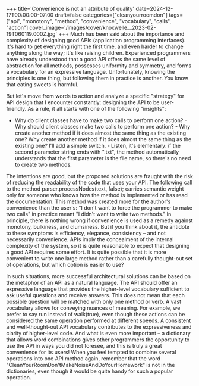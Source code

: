 +++
title='Convenience is not an attribute of quality'
date=2024-12-17T00:00:00-07:00
draft=false
categories=["cleanyourroomdon"]
tags=["api", "monotony", "method", "convenience", "vocabulary", "calls", "action"]
cover_image='/images/cover/knoxwelle__2023-02-19T060119.000Z.jpg'
+++
Much has been said about the importance and complexity of designing good APIs (application programming interfaces). It's hard to get everything right the first time, and even harder to change anything along the way; it's like raising children. Experienced programmers have already understood that a good API offers the same level of abstraction for all methods, possesses uniformity and symmetry, and forms a vocabulary for an expressive language. Unfortunately, knowing the principles is one thing, but following them in practice is another. You know that eating sweets is harmful.

But let's move from words to action and analyze a specific "strategy" for API design that I encounter constantly: designing the API to be user-friendly. As a rule, it all starts with one of the following "insights":

- Why do client classes have to make two calls to perform one action? - Why should client classes make two calls to perform one action? - Why create another method if it does almost the same thing as the existing one? Why create another method if it does almost the same thing as the existing one? I'll add a simple switch. - Listen, it's elementary: if the second parameter string ends with ".txt", the method automatically understands that the first parameter is the file name, so there's no need to create two methods.

The intentions are good, but the proposed solutions are fraught with the risk of reducing the readability of the code that uses your API. The following call to the method parser.processNodes(text, false); carries semantic weight only for someone who knows how the method is implemented or has read the documentation. This method was created more for the author's convenience than the user's: "I don't want to force the programmer to make two calls" in practice meant "I didn't want to write two methods." In principle, there is nothing wrong if convenience is used as a remedy against monotony, bulkiness, and clumsiness. But if you think about it, the antidote to these symptoms is efficiency, elegance, consistency – and not necessarily convenience. APIs imply the concealment of the internal complexity of the system, so it is quite reasonable to expect that designing a good API requires some effort. It is quite possible that it is more convenient to write one large method rather than a carefully thought-out set of operations, but which option is easier to use?

In such situations, more successful architectural solutions can be based on the metaphor of an API as a natural language. The API should offer an expressive language that provides the higher-level vocabulary sufficient to ask useful questions and receive answers. This does not mean that each possible question will be matched with only one method or verb. A vast vocabulary allows for conveying nuances of meaning. For example, we prefer to say run instead of walk(true), even though these actions can be considered the same operation performed at different speeds. A consistent and well-thought-out API vocabulary contributes to the expressiveness and clarity of higher-level code. And what is even more important – a dictionary that allows word combinations gives other programmers the opportunity to use the API in ways you did not foresee, and this is truly a great convenience for its users! When you feel tempted to combine several operations into one API method again, remember that the word "CleanYourRoomDon'tMakeNoiseAndDoYourHomework" is not in the dictionaries, even though it would be quite handy for such a popular operation.